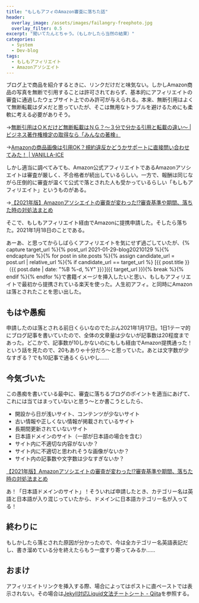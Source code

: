 ```yaml
---
title: "もしもアフィのAmazon審査に落ちた話"
header:
  overlay_image: /assets/images/failangry-freephoto.jpg
  overlay_filter: 0.5
excerpt: "聞いてたんとちゃう。（もしかしたら当然の結果）"
categories:
  - System
  - Dev-blog
tags:
  - もしもアフィリエイト
  - Amazonアソシエイト
---
```


ブログ上で商品を紹介するときに、リンクだけだと味気ない。しかしAmazon商品の写真を無断で引用することは許可されておらず、基本的にアフィリエイトの審査に通過したウェブサイト上でのみ許可が与えられる。本来、無断引用はよくて無断転載はダメだと思っていたが、そこは無用なトラブルを避けるためにも柔軟に考える必要がありそう。

→[無断引用はＯＫだけど無断転載はＮＧ？～３分で分かる引用と転載の違い～ \| ビジネス著作権検定の取得なら「みんなの著検」](https://www.biz-shikaku.com/mincho/column/227)

→[Amazonの商品画像は引用OK？規約違反かどうかサポートに直接問い合わせてみた！ \| VANILLA-ICE](https://vanilla-ice.info/amazon-quote/)

しかし適当に調べてみても、Amazon公式アフィリエイトであるAmazonアソシエイトは審査が厳しく、不合格者が続出しているらしい。一方で、報酬は同じながら圧倒的に審査が温くて公式で落とされた人も受かっているらしい「もしもアフィリエイト」というものがある。

→[【2021年版】Amazonアソシエイトの審査が変わった!?審査基準や期間、落ちた時の対処法まとめ](https://affiliate150.com/amazon-examination#toc11)

そこで、もしもアフィリエイト経由でAmazonに提携申請した。そしたら落ちた。2021年1月18日のことである。

あーあ、と思ってからしばらくアフィリエイトを気にせず過ごしていたが、{% capture target_url %}{% post_url 2021-01-29-blog20210129 %}{% endcapture %}{% for post in site.posts %}{% assign candidate_url = post.url | relative_url %}{% if candidate_url == target_url %}
[{{ post.title }}（{{ post.date | date: "%B %-d, %Y" }}）]({{ target_url }}){% break %}{% endif %}{% endfor %}で書籍イメージを挿入したいと思い、もしもアフィリエイトで最初から提携されている楽天を使った。人生初アフィ。と同時にAmazonは落とされたことを思い出した。

## もはや愚痴

申請したのは落とされる前日くらいなのでたぶん2021年1月17日。1日1テーマ的にブログ記事を書いていたので、全体の文章量は少ないが記事数は20程度まであった。どこかで、記事数が10しかないのにもしも経由でAmazon提携通った！という話を見たので、20もありゃ十分だろ～と思っていた。あとは文字数が少なすぎる？でも10記事で通るくらいやし......

## 今気づいた

この愚痴を書いている最中に、審査に落ちるブログのポイントを適当にあげて、これには当てはまっていないと思う～とか書こうとしたら、

>
- 開設から日が浅いサイト、コンテンツが少ないサイト
- 古い情報や正しくない情報が掲載されているサイト
- 長期間更新されていないサイト
- 日本語ドメインのサイト（一部が日本語の場合を含む）
- サイト内に不適切な内容がないか？
- サイト内に不適切と思われそうな画像がないか？
- サイト内の記事数や文字数は少なすぎないか？

[【2021年版】Amazonアソシエイトの審査が変わった!?審査基準や期間、落ちた時の対処法まとめ](https://affiliate150.com/amazon-examination#toc11)

あ！「日本語ドメインのサイト」！そういれば申請したとき、カテゴリー名は英語と日本語が入り混じっていたから、ドメインに日本語カテゴリー名が入ってる！

## 終わりに

もしかしたら落とされた原因が分かったので、今は全カテゴリー名英語表記だし、書き溜めている分を終えたらもう一度すり寄ってみるか......

## おまけ

アフィリエイトリンクを挿入する際、場合によってはポストに直ペーストでは表示されない。その場合は[Jekyll対応Liquid文法チートシート - Qiita](https://qiita.com/mt_west/items/7a4f41c749ed582330e9#%E3%82%A2%E3%83%95%E3%82%A3%E3%83%AA%E3%82%A8%E3%82%A4%E3%83%88%E3%83%AA%E3%83%B3%E3%82%AF%E3%81%AE%E6%8C%BF%E5%85%A5)を参照する。
